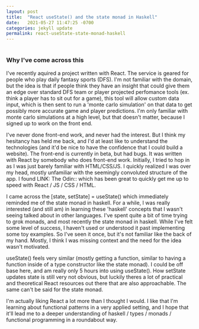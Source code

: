 ```yaml
---
layout: post
title:  "React useState() and the state monad in Haskell"
date:   2021-05-27 11:47:25 -0700
categories: jekyll update
permalink: react-useState-state-monad-haskell
---
```

#

### Why I've come across this
I've recently aquired a project written with React. The service is geared for people who play daily fantasy sports (DFS). I'm not familiar with the domain, but the idea is that if people think they have an insight that could give them an edge over standard DFS team or player projected perfomance tools (ex. think a player has to sit out for a game), this tool will allow custom data input, which is then sent to run a 'monte carlo simulation' on that data to get possibly more accurate game and player predictions. I'm only familiar with monte carlo simulations at a high level, but that doesn't matter, because I signed up to work on the front end. 

I've never done front-end work, and never had the interest. But I think my hesitancy has held me back, and I'd at least like to understand the technologies (and it'd be nice to have the confidence that I could build a website). The front-end is currently in beta, but had bugs. It was written with React by somebody who does front-end work. Initially, I tried to hop in as I was just barely familiar with HTML/CSS/JS. I quickly realized I was over my head, mostly unfamiliar with the seemingly convoluted structure of the app. I found LINK: The Odin:: which has been great to quickly get me up to speed with React / JS / CSS / HTML.

I came across the [state, setState] = useState() which immediately reminded me of the state monad in haskell. For a while, I was really interested (and still am) in learning these 'haskell' concepts that I wasn't seeing talked about in other languages. I've spent quite a bit of time trying to grok monads, and most recently the state monad in haskell. While I've felt some level of success, I haven't used or understood it past implementing some toy examples. So I've seen it once, but it's not familiar like the back of my hand. Mostly, I think I was missing context and the need for the idea wasn't motivated.

useState() feels very similar (mostly getting a function, similar to having a function inside of a type constructor like the state monad). I could be off base here, and am really only 5 hours into using useState(). How setState updates state is still very not obvious, but luckily theres a lot of practical and theoretical React resources out there that are also approachable. The same can't be said for the state monad. 

I'm actually liking React a lot more than I thought I would. I like that I'm learning about functional patterns in a very applied setting, and I hope that it'll lead me to a deeper understanding of haskell / types / monads / functional programming in a roundabout way.

